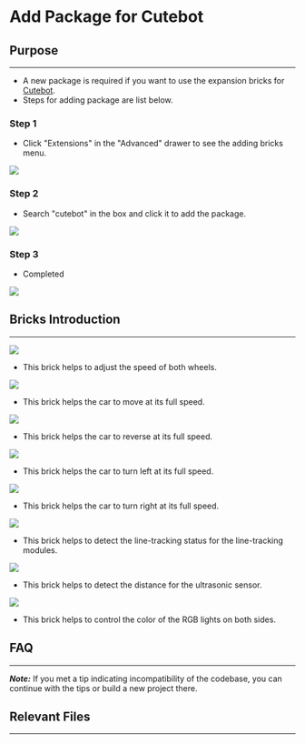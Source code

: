 # Add Package for Cutebot

## Purpose
---
- A new package is required if you want to use the expansion bricks for [Cutebot](https://www.elecfreaks.com/micro-bit-smart-cutebot.html).
- Steps for adding package are list below.

### Step 1

- Click "Extensions" in the "Advanced" drawer to see the adding bricks menu.

![](./images/cutebot-pk-1.png)

### Step 2

- Search "cutebot" in the box and click it to add the package.

![](./images/cutebot-pk-11.png)

### Step 3

- Completed

![](./images/cutebot-pk-2.png)

## Bricks Introduction
---

![](./images/cutebot-pk-3.png)

- This brick helps to adjust the speed of both wheels.

![](./images/cutebot-pk-4.png)

- This brick helps the car to move at its full speed.

![](./images/cutebot-pk-5.png)

- This brick helps the car to reverse at its full speed.

![](./images/cutebot-pk-6.png)

- This brick helps the car to turn left at its full speed.

![](./images/cutebot-pk-7.png)

- This brick helps the car to turn right at its full speed.

![](./images/cutebot-pk-10.png)

- This brick helps to detect the line-tracking status for the line-tracking modules.

![](./images/cutebot-pk-9.png)

- This brick helps to detect the distance for the ultrasonic sensor.

![](./images/cutebot-pk-8.png)

- This brick helps to control the color of the RGB lights on both sides.


## FAQ
---

***Note:*** If you met a tip indicating incompatibility of the codebase, you can continue with the tips or build a new project there.

## Relevant Files
---
